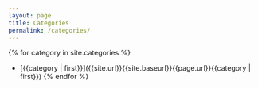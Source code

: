 ```yaml
---
layout: page
title: Categories
permalink: /categories/
---
```


{% for category in site.categories %}
  - [{{category | first}}]({{site.url}}{{site.baseurl}}{{page.url}}{{category | first}})
{% endfor %}
